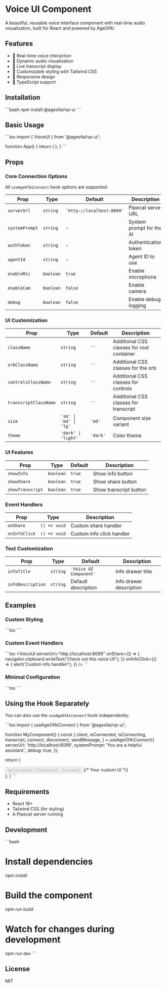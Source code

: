 # Voice UI Component

A beautiful, reusable voice interface component with real-time audio visualization, built for React and powered by AgeOfAI.

## Features

- 🎤 Real-time voice interaction
- 🌊 Dynamic audio visualization
- 📝 Live transcript display
- 🎨 Customizable styling with Tailwind CSS
- 📱 Responsive design
- 🔧 TypeScript support

## Installation

\`\`\`bash
npm install @ageofai/vp-ui
\`\`\`

## Basic Usage

\`\`\`tsx
import { VoiceUI } from '@ageofai/vp-ui';

function App() {
  return (
    <VoiceUI
      serverUrl="http://localhost:8099"
      systemPrompt="You are a helpful assistant."
      authToken="your-auth-token"
    />
  );
}
\`\`\`

## Props

### Core Connection Options
All `useAgeOfAiConnect` hook options are supported:

| Prop | Type | Default | Description |
|------|------|---------|-------------|
| `serverUrl` | `string` | `'http://localhost:8099'` | Pipecat server URL |
| `systemPrompt` | `string` | - | System prompt for the AI |
| `authToken` | `string` | - | Authentication token |
| `agentId` | `string` | - | Agent ID to use |
| `enableMic` | `boolean` | `true` | Enable microphone |
| `enableCam` | `boolean` | `false` | Enable camera |
| `debug` | `boolean` | `false` | Enable debug logging |

### UI Customization

| Prop | Type | Default | Description |
|------|------|---------|-------------|
| `className` | `string` | `''` | Additional CSS classes for root container |
| `orbClassName` | `string` | `''` | Additional CSS classes for the orb |
| `controlsClassName` | `string` | `''` | Additional CSS classes for controls |
| `transcriptClassName` | `string` | `''` | Additional CSS classes for transcript |
| `size` | `'sm' \| 'md' \| 'lg'` | `'md'` | Component size variant |
| `theme` | `'dark' \| 'light'` | `'dark'` | Color theme |

### UI Features

| Prop | Type | Default | Description |
|------|------|---------|-------------|
| `showInfo` | `boolean` | `true` | Show info button |
| `showShare` | `boolean` | `true` | Show share button |
| `showTranscript` | `boolean` | `true` | Show transcript button |

### Event Handlers

| Prop | Type | Description |
|------|------|-------------|
| `onShare` | `() => void` | Custom share handler |
| `onInfoClick` | `() => void` | Custom info click handler |

### Text Customization

| Prop | Type | Default | Description |
|------|------|---------|-------------|
| `infoTitle` | `string` | `'Voice UI Component'` | Info drawer title |
| `infoDescription` | `string` | Default description | Info drawer description |

## Examples

### Custom Styling

\`\`\`tsx
<VoiceUI
  serverUrl="http://localhost:8099"
  className="border border-gray-300 rounded-lg"
  orbClassName="ring-4 ring-blue-500"
  theme="light"
  size="lg"
/>
\`\`\`

### Custom Event Handlers

\`\`\`tsx
<VoiceUI
  serverUrl="http://localhost:8099"
  onShare={() => {
    navigator.clipboard.writeText('Check out this voice UI!');
  }}
  onInfoClick={() => {
    alert('Custom info handler!');
  }}
/>
\`\`\`

### Minimal Configuration

\`\`\`tsx
<VoiceUI
  serverUrl="http://localhost:8099"
  showInfo={false}
  showShare={false}
  showTranscript={false}
  size="sm"
/>
\`\`\`

## Using the Hook Separately

You can also use the `useAgeOfAiConnect` hook independently:

\`\`\`tsx
import { useAgeOfAiConnect } from '@ageofai/vp-ui';

function MyComponent() {
  const {
    client,
    isConnected,
    isConnecting,
    transcript,
    connect,
    disconnect,
    sendMessage,
  } = useAgeOfAiConnect({
    serverUrl: 'http://localhost:8099',
    systemPrompt: 'You are a helpful assistant.',
    debug: true,
  });

  return (
    <div>
      <button onClick={connect} disabled={isConnecting}>
        {isConnected ? 'Connected' : 'Connect'}
      </button>
      {/* Your custom UI */}
    </div>
  );
}
\`\`\`

## Requirements

- React 18+
- Tailwind CSS (for styling)
- A Pipecat server running

## Development

\`\`\`bash
# Install dependencies
npm install

# Build the component
npm run build

# Watch for changes during development
npm run dev
\`\`\`

## License

MIT
